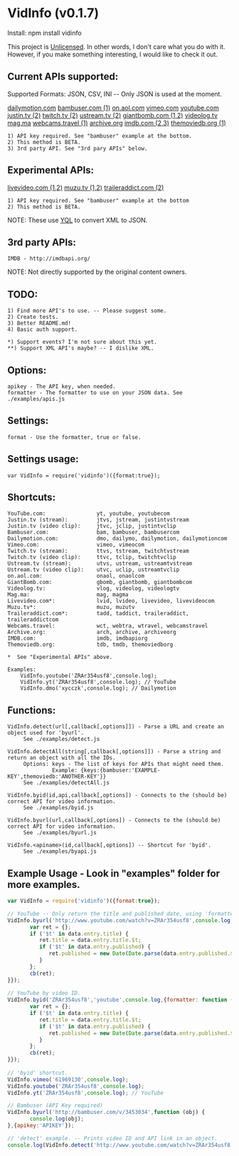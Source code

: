 VidInfo (v0.1.7)
======

Install: npm install vidinfo

This project is [Unlicensed](http://unlicense.org/ "Title").
In other words, I don't care what you do with it.
However, if you make something interesting, I would like to check it out.

Current APIs supported:
------
   Supported Formats: JSON, CSV, INI -- Only JSON is used at the moment.

   [dailymotion.com](http://www.dailymotion.com/ "Title")
   [bambuser.com (1)](http://bambuser.com/api/ "Title")
   [on.aol.com](http://on.aol.com/ "Title")
   [vimeo.com](http://vimeo.com/ "Title")
   [youtube.com](http://www.youtube.com/ "Title")
   [justin.tv (2)](http://www.justin.tv/ "Title")
   [twitch.tv (2)](http://www.twitch.tv/ "Title") 
   [ustream.tv (2)](http://www.ustream.tv/ "Title")
   [giantbomb.com (1,2)](http://www.giantbomb.com/api/ "Title")
   [videolog.tv](http://videolog.tv/ "Title")
   [mag.ma](http://mag.ma/ "Title")
   [webcams.travel (1)](http://www.webcams.travel/developers/ "Title")
   [archive.org](http://archive.org/ "Title")
   [imdb.com (2,3)](http://imdb.com/ "Title")
   [themoviedb.org (1)](http://themoviedb.org/ "Title")

    1) API key required. See "bambuser" example at the bottom.
    2) This method is BETA.
    3) 3rd party API. See "3rd pary APIs" below.

Experimental APIs: 
------
   [livevideo.com (1,2)](http://www.livevideo.com/api/ "Title")
   [muzu.tv (1,2)](http://www.muzu.tv/api/ "Title")
   [traileraddict.com (2)](http://www.traileraddict.com/ "Title")
  
    1) API key required. See "bambuser" example at the bottom
    2) This method is BETA.

NOTE: These use [YQL](http://developer.yahoo.com/yql/console/ "Title") to convert XML to JSON.

3rd party APIs:
------
    IMDB - http://imdbapi.org/

NOTE: Not directly supported by the original content owners.

TODO:
------
    1) Find more API's to use. -- Please suggest some.
    2) Create tests.
    3) Better README.md!
    4) Basic auth support.

    *) Support events? I'm not sure about this yet.
    **) Support XML API's maybe? -- I dislike XML.

Options:
------
    apikey - The API key, when needed.
    formatter - The formatter to use on your JSON data. See ./examples/apis.js

Settings:
------
    format - Use the formatter, true or false.
   
Settings usage:
------
    var VidInfo = require('vidinfo')({format:true});

Shortcuts:
------
    YouTube.com:                yt, youtube, youtubecom
    Justin.tv (stream):         jtvs, jstream, justintvstream
    Justin.tv (video clip):     jtvc, jclip, justintvclip
    Bambuser.com:               bam, bambuser, bambusercom
    Dailymotion.com:            dmo, dailymo, dailymotion, dailymotioncom
    Vimeo.com:                  vimeo, vimeocom
    Twitch.tv (stream):         ttvs, tstream, twitchtvstream
    Twitch.tv (video clip):     ttvc, tclip, twitchtvclip
    Ustream.tv (stream):        utvs, ustream, ustreamtvstream
    Ustream.tv (video clip):    utvc, uclip, ustreamtvclip
    on.aol.com:                 onaol, onaolcom
    GiantBomb.com:              gbomb, giantbomb, giantbombcom
    Videolog.tv:                vlog, videolog, videologtv
    Mag.ma:                     mag, magma
    Livevideo.com*:             lvid, lvideo, livevideo, livevideocom
    Muzu.tv*:                   muzu, muzutv
    Traileraddict.com*:         tadd, taddict, traileraddict, traileraddictcom
    Webcams.travel:             wct, webtra, wtravel, webcamstravel
    Archive.org:                arch, archive, archiveorg
    IMDB.com:                   imdb, imdbapiorg
    Themoviedb.org:             tdb, tmdb, themoviedborg

    *  See "Experimental APIs" above.

    Examples:
        VidInfo.youtube('ZRAr354usf8',console.log);
        VidInfo.yt('ZRAr354usf8',console.log); // YouTube
        VidInfo.dmo('xycczk',console.log); // Dailymotion

Functions:
------
    VidInfo.detect(url[,callback[,options]]) - Parse a URL and create an object used for 'byurl'.
         See ./examples/detect.js

    VidInfo.detectAll(string[,callback[,options]]) - Parse a string and return an object with all the IDs.
         Options: keys - The list of keys for APIs that might need them.
                  Example: {keys:{bambuser:'EXAMPLE-KEY',themoviedb:'ANOTHER-KEY'}}
         See ./examples/detectAll.js

    VidInfo.byid(id,api,callback[,options]) - Connects to the (should be) correct API for video information.
         See ./examples/byid.js

    VidInfo.byurl(url,callback[,options]) - Connects to the (should be) correct API for video information.
         See ./examples/byurl.js

    VidInfo.<apiname>(id,callback[,options]) -- Shortcut for 'byid'.
         See ./examples/byapi.js

Example Usage - Look in "examples" folder for more examples.
-------
```javascript
var VidInfo = require('vidinfo')({format:true});

// YouTube -- Only return the title and published date, using 'formatter'.
VidInfo.byurl('http://www.youtube.com/watch?v=ZRAr354usf8',console.log,{formatter: function (data,cb) {
       var ret = {};
       if ('$t' in data.entry.title) {
          ret.title = data.entry.title.$t;
          if ('$t' in data.entry.published) {
             ret.published = new Date(Date.parse(data.entry.published.$t));
          }
       };
       cb(ret);
}});
  
// YouTube by video ID.
VidInfo.byid('ZRAr354usf8','youtube',console.log,{formatter: function (data,cb) {
       var ret = {};
       if ('$t' in data.entry.title) {
          ret.title = data.entry.title.$t;
          if ('$t' in data.entry.published) {
             ret.published = new Date(Date.parse(data.entry.published.$t));
          }
       };
       cb(ret);
}});
   
// 'byid' shortcut.
VidInfo.vimeo('61969130',console.log);
VidInfo.youtube('ZRAr354usf8',console.log);
VidInfo.yt('ZRAr354usf8',console.log); // YouTube

// Bambuser (API Key required)
VidInfo.byurl('http://bambuser.com/v/3453034',function (obj) {
       console.log(obj);
},{apikey:'APIKEY'});

// 'detect' example. -- Prints video ID and API link in an object.
console.log(VidInfo.detect('http://www.youtube.com/watch?v=ZRAr354usf8'));
```
